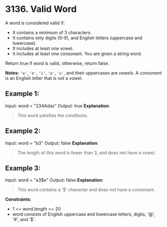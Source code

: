 # 3136. Valid Word
A word is considered valid if:
- It contains a minimum of 3 characters.
- It contains only digits (0-9), and English letters (uppercase and lowercase).
- It includes at least one vowel.
- It includes at least one consonant.
You are given a string word.

Return true if word is valid, otherwise, return false.

**Notes**:
`'a'`, `'e'`, `'i'`, `'o'`, `'u'`, and their uppercases are *vowels*.
A *consonant* is an English letter that is not a vowel.
 

## Example 1:
Input: word = "234Adas"
Output: true
**Explanation**:
> This word satisfies the conditions.

## Example 2:
Input: word = "b3"
Output: false
**Explanation**:
> The length of this word is fewer than 3, and does not have a vowel.

## Example 3:
Input: word = "a3$e"
Output: false
**Explanation**:
> This word contains a '$' character and does not have a consonant.

**Constraints**:
- 1 <= word.length <= 20
- word consists of English uppercase and lowercase letters, digits, '@', '#', and '$'.